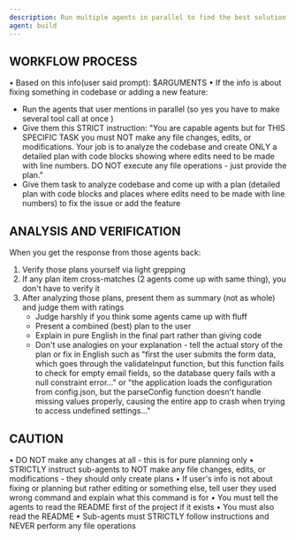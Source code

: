 ```yaml
---
description: Run multiple agents in parallel to find the best solution
agent: build
---
```


## WORKFLOW PROCESS

• Based on this info(user said prompt): $ARGUMENTS
• If the info is about fixing something in codebase or adding a new feature:
  - Run the agents that user mentions  in parallel (so yes you have to make several tool call at once )
  - Give them this STRICT instruction: "You are capable agents but for THIS SPECIFIC TASK you must NOT make any file changes, edits, or modifications. Your job is to analyze the codebase and create ONLY a detailed plan with code blocks showing where edits need to be made with line numbers. DO NOT execute any file operations - just provide the plan."
  - Give them task to analyze codebase and come up with a plan (detailed plan with code blocks and places where edits need to be made with line numbers) to fix the issue or add the feature

## ANALYSIS AND VERIFICATION

When you get the response from those agents back:
1. Verify those plans yourself via light grepping
2. If any plan item cross-matches (2 agents come up with same thing), you don't have to verify it
3. After analyzing those plans, present them as summary (not as whole) and judge them with ratings
    - Judge harshly if you think some agents came up with fluff
    - Present a combined (best) plan to the user
    - Explain in pure English in the final part rather than giving code
    - Don't use analogies on your explanation  - tell the actual story of the plan or fix in English such as "first the user submits the form data, which goes through the validateInput function, but this function fails to check for empty email fields, so the database query fails with a null constraint error..." or "the application loads the configuration from config.json, but the parseConfig function doesn't handle missing values properly, causing the entire app to crash when trying to access undefined settings..."

## CAUTION

• DO NOT make any changes at all - this is for pure planning only
• STRICTLY instruct sub-agents to NOT make any file changes, edits, or modifications - they should only create plans
• If user's info is not about fixing or planning but rather editing or something else, tell user they used wrong command and explain what this command is for
• You must tell the agents to read the README first of the project if it exists
• You must also read the README
• Sub-agents must STRICTLY follow instructions and NEVER perform any file operations 


